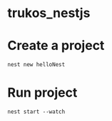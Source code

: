 # trukos_nestjs

# Create a project
```
nest new helloNest
```

# Run project
```
nest start --watch
```

